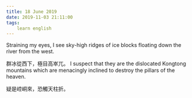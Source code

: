 ```yaml
---
title: 18 June 2019
date: 2019-11-03 21:11:00
tags:
    learn english
---
```

Straining my eyes, I see sky-high
ridges of ice blocks floating down the river from the west.

群冰從西下，極目高崒兀。
I suspect that they are the dislocated Kongtong mountains which
are menacingly inclined to destroy the pillars of the heaven.  

疑是崆峒來，恐觸天柱折。